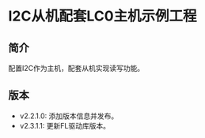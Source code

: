 # I2C从机配套LC0主机示例工程
## 简介
配置I2C作为主机，配套从机实现读写功能。

## 版本
- v2.2.1.0: 添加版本信息并发布。
- v2.3.1.1: 更新FL驱动库版本。
